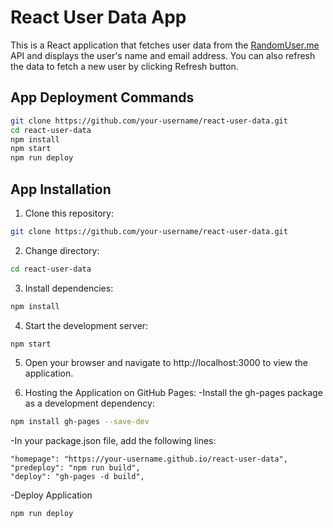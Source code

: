 # React User Data App

This is a React application that fetches user data from the [RandomUser.me](https://randomuser.me/) API and displays the user's name and email address. You can also refresh the data to fetch a new user by clicking Refresh button.

## App Deployment Commands
```bash
git clone https://github.com/your-username/react-user-data.git
cd react-user-data
npm install
npm start
npm run deploy
```

## App Installation

1. Clone this repository:
```bash
git clone https://github.com/your-username/react-user-data.git
```

2. Change directory:
```bash
cd react-user-data
```

3. Install dependencies:
```bash
npm install
```

4. Start the development server:
```bash
npm start
```

5. Open your browser and navigate to http://localhost:3000 to view the application.

6. Hosting the Application on GitHub Pages:
-Install the gh-pages package as a development dependency:
```bash
npm install gh-pages --save-dev
```
-In your package.json file, add the following lines:
```
"homepage": "https://your-username.github.io/react-user-data",
"predeploy": "npm run build",
"deploy": "gh-pages -d build",
``````
-Deploy Application
```bash
npm run deploy
```

